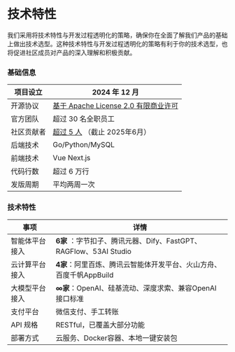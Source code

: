 # 技术特性

我们采用将技术特性与开发过程透明化的策略，确保你在全面了解我们产品的基础上做出技术选型。这种技术特性与开发过程透明化的策略有利于你的技术选型，也将促进社区成员对产品的深入理解和积极贡献。

### 基础信息


| 项目设立   | 2024 年 12 月                                                                         |
| ---------- | ------------------------------------------------------------------------------------- |
| 开源协议   | [基于 Apache License 2.0 有限商业许可](https://bytemd.js.org/policies/open-source.md) |
| 官方团队   | 超过 30 名全职员工                                                                    |
| 社区贡献者 | [超过 5 人](https://ossinsight.io/analyze/53ai/53aihub) （截止 2025年6月）            |
| 后端技术   | Go/Python/MySQL                                                                       |
| 前端技术   | Vue Next.js                                                                           |
| 代码行数   | 超过 6 万行                                                                           |
| 发版周期   | 平均两周一次                                                                          |

### 技术特性


| 事项           | 详情                                                                |
| -------------- | ------------------------------------------------------------------- |
| 智能体平台接入 | **6家** ：字节扣子、腾讯元器、Dify、FastGPT、RAGFlow、53AI Studio  |
| 云计算平台接入 | **4家**：阿里百炼、腾讯云智能体开发平台、火山方舟、百度千帆AppBuild |
| 大模型平台接入 | **∞家**：OpenAI、硅基流动、深度求索、兼容OpenAI 接口标准           |
| 支付平台       | 微信支付、手工转账                                                  |
| API 规格       | RESTful，已覆盖大部分功能                                           |
| 部署方式       | 云服务、Docker容器、本地一键安装包                                  |
